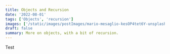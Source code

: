 ```yaml
---
title: Objects and Recursion
date: '2022-08-01'
tags: ['Objects', 'recursion']
images: ['/static/images/postImages/mario-mesaglio-kesOP4tet6Y-unsplash.jpg']
draft: false
summary: More on objects, with a bit of recursion.
---
```


Test
